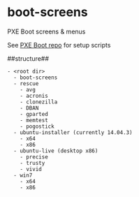 # boot-screens
PXE Boot screens & menus

See [PXE Boot repo](https://github.com/chris18890/pxe-boot) for setup scripts

##structure##

```
- <root dir>
  - boot-screens
  - rescue
    - avg
    - acronis
    - clonezilla
    - DBAN
    - gparted
    - memtest
    - pogostick
  - ubuntu-installer (currently 14.04.3)
    - x64
    - x86
  - ubuntu-live (desktop x86)
    - precise
    - trusty
    - vivid
  - win7
    - x64
    - x86
```